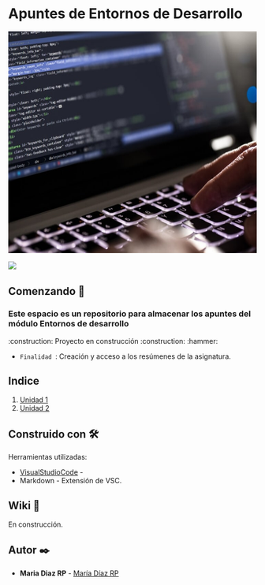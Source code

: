 # Apuntes de Entornos de Desarrollo

<p align="center">
   <img width="850" height="450" src="https://github.com/mdrp93/ENTORNOS-1-DAW/blob/main/entornos-de-desarrollo-2.jpg">
                                                                                                                  
<p align="left">
   <img src="https://img.shields.io/badge/STATUS-EN%20DESAROLLO-green">
   </p>

## Comenzando 🚀
<h3 Descrisción del proyecto:> Este espacio es un repositorio para almacenar los apuntes del módulo Entornos de desarrollo </h3
<h4 align="left">
:construction: Proyecto en construcción :construction:
</h4> :hammer: 

- `Finalidad `: Creación y acceso a los resúmenes de la asignatura.

## Indice
1. [Unidad 1](#Uniad_1)
2. [Unidad 2](#Unidad_2)

## Construido con 🛠️

Herramientas utilizadas:

* [VisualStudioCode](https://code.visualstudio.com/) - 
* Markdown - Extensión de VSC.

## Wiki 📖
En construcción.

## Autor ✒️
* **Maria Diaz RP** - [María Díaz RP](https://github.com/mdrp93?tab=overview&from=2023-09-01&to=2023-09-30)

